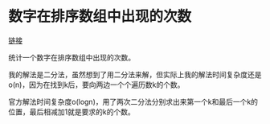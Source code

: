 # 数字在排序数组中出现的次数

[链接](https://www.nowcoder.com/practice/70610bf967994b22bb1c26f9ae901fa2?tpId=13&tqId=11190&tPage=2&rp=2&ru=/ta/coding-interviews&qru=/ta/coding-interviews/question-ranking)

统计一个数字在排序数组中出现的次数。



我的解法是二分法，虽然想到了用二分法来解，但实际上我的解法时间复杂度还是o(n)，因为在找到k后，要向两边一个个遍历数k的个数。



官方解法时间复杂度o(logn)，用了两次二分法分别求出来第一个k和最后一个k的位置，最后相减加1就是要求的k的个数。